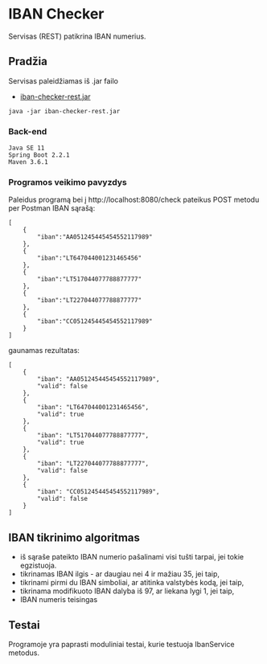 # IBAN Checker

Servisas (REST) patikrina IBAN numerius.

## Pradžia

Servisas paleidžiamas iš .jar failo
* [iban-checker-rest.jar](https://github.com/SergejJerma/iban-checker/blob/master/iban-checker-rest/iban-checker-rest.jar) 
```
java -jar iban-checker-rest.jar
```

### Back-end

```
Java SE 11 
Spring Boot 2.2.1
Maven 3.6.1
```

### Programos veikimo pavyzdys

Paleidus programą bei į http://localhost:8080/check pateikus POST metodu per Postman IBAN sąrašą:
```
[
	{
		"iban":"AA051245445454552117989"
	},
	{
		"iban":"LT647044001231465456"
	},
	{
		"iban":"LT517044077788877777"
	},	
	{
		"iban":"LT227044077788877777"
	},
	{
		"iban":"CC051245445454552117989"
	}
]
```
gaunamas rezultatas:
```
[
    {
        "iban": "AA051245445454552117989",
        "valid": false
    },
    {
        "iban": "LT647044001231465456",
        "valid": true
    },
    {
        "iban": "LT517044077788877777",
        "valid": true
    },
    {
        "iban": "LT227044077788877777",
        "valid": false
    },
    {
        "iban": "CC051245445454552117989",
        "valid": false
    }
]
```
## IBAN tikrinimo algoritmas

* iš sąraše pateikto IBAN numerio pašalinami visi tušti tarpai, jei tokie egzistuoja.
* tikrinamas IBAN ilgis - ar daugiau nei 4 ir mažiau 35, jei taip,
* tikrinami pirmi du IBAN simboliai, ar atitinka valstybės kodą, jei taip,
* tikrinama modifikuoto IBAN dalyba iš 97, ar liekana lygi 1, jei taip,
* IBAN numeris teisingas

## Testai

Programoje yra paprasti moduliniai testai, kurie testuoja IbanService metodus.


